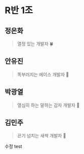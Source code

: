 # R반 1조

## 정은화

> 열정 있는 개발자 🍀

## 안유진

> 똑부러지는 에이스 개발자 🌟

## 박광열

> 열심히 하는 말하는 감자 개발자 🥔

## 김민주

> 끈기 넘치는 새싹 개발자 🌱

수정 test

